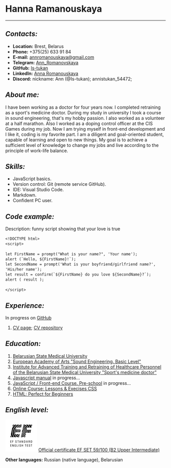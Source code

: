 Hanna Ramanouskaya
==================
***********
## *Contacts:*
- **Location:** Brest, Belarus
- **Phone:** +375(25) 633 91 84
- **E-mail:** annromanouskaya@gmail.com
- **Telegram:** [Ann_Romanovskaya](https://t.me/Ann_Romanovskaya)
- **GitHub:** [Is-tukan](https://github.com/Is-tukan "Github account")
- **LinkedIn:** [Anna Romanouskaya](https://www.linkedin.com/in/anna-romanouskaya-a55460320/)
- **Discord:** nickname: Ann (@Is-tukan); annistukan_54472; 

## *About me:*
I have been working as a doctor for four years now. I completed retraining as a sport's medicine doctor. During my study in university I took a course in sound engineering, that's my hobby passion. I also worked as a volunteer at a half marathon. Also I worked as a doping control officer at the CIS Games during my job. Now I am trying myself in front-end development and I like it, coding is my favorite part. I am a diligent and goal-oriented student, capable of learning and open to new things. My goal is to achieve a sufficient level of knowledge to change my jobs and live according to the principle of work-life balance.

## *Skills:*
- JavaScript basics.
- Version control: Git (remote service GitHub).
- IDE: Visual Studio Code.
- Markdown.
- Confident PC user.

## *Code example:*
Description: funny script showing that your love is true
```
<!DOCTYPE html>
<script>

let FirstName = prompt("What is your name?", 'Your name');
alert (`Hello, ${FirstName}!`);
let SecondName = prompt('What is your boyfriend/girlfriend name?', 'His/her name');
let result = confirm(`${FirstName} do you love ${SecondName}?`);
alert ( result );

</script>
```

## *Experience:*
In progress on [GitHub](https://github.com/Is-tukan?tab=repositories "GitHub Repositories")
1. [CV page](https://Is-tukan.github.io/rsschool-cv/cv); [CV repository](https://github.com/Is-tukan/rsschool-cv/tree/gh-pages?tab=readme-ov-file)

## *Education:*
1. [Belarusian State Medical University](https://www.bsmu.by)
2. [European Academy of Arts "Sound Engineering. Basic Level"](https://eart.by/course/kursyi-zvukorezhissera-v-minske/)
3. [Institute for Advanced Training and Retraining of Healthcare Personnel of the Belarusian State Medical University "Sport's medicine doctor"](https://ipk.bsmu.by)
4. [Javascript manual](https://learn.javascript.ru) in progress...
5. [JavaScript / Front-end Course. Pre-school](https://rs.school/courses/javascript-preschool-ru) in progress...
6. [Online Course: Lessons & Execises CSS](https://code-basics.com/languages/css)
7. [HTML: Perfect for Beginners](https://code-basics.com/languages/html)

## *English level:*
![](https://raw.githubusercontent.com/Is-tukan/rsschool-cv/gh-pages/1631348364654.jfif "English level sertificate") [Official certificate EF SET 59/100 (B2 Upper Intermediate)](https://cert.efset.org/MCEUFh)

**Other languages:** Russian (native language), Belarusian

